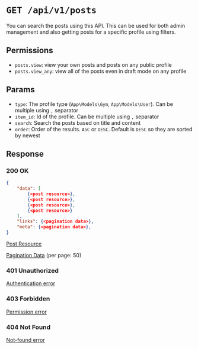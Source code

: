 # `GET /api/v1/posts`
You can search the posts using this API. This can be used for both admin management and also getting posts for a specific profile using filters.


## Permissions

- `posts.view`: view your own posts and posts on any public profile
- `posts.view_any`: view all of the posts even in draft mode on any profile

## Params

- `type`: The profile type (`App\Models\Gym`, `App\Models\User`). Can be multiple using `,` separator
- `item_id`: Id of the profile. Can be multiple using `,` separator
- `search`: Search the posts based on title and content
- `order`: Order of the results. `ASC` or `DESC`. Default is `DESC` so they are sorted by newest

## Response

### 200 OK

```json
{
    "data": [
        {<post resource>},
        {<post resource>},
        {<post resource>},
        {<post resource>}
    ],
    "links": {<pagination data>},
    "meta": {<pagination data>},
}
```

[Post Resource](../resources/post.md)

[Pagination Data](../pagination-data.md) (per page: 50)

### 401 Unauthorized
[Authentication error](../authentication-errors.md)

### 403 Forbidden
[Permission error](../permission-errors.md)

### 404 Not Found
[Not-found error](../not-found-errors.md)
